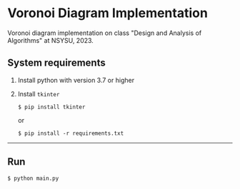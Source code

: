 # Voronoi Diagram Implementation

Voronoi diagram implementation on class "Design and Analysis of Algorithms" at NSYSU, 2023.

## System requirements

1. Install python with version 3.7 or higher

2. Install `tkinter`

    ```shell
    $ pip install tkinter
    ```

    or

    ```shell
    $ pip install -r requirements.txt
    ```

---

## Run

```shell
$ python main.py
```

